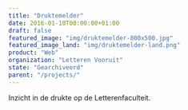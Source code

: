 ```yaml
---
title: "Druktemelder"
date: 2016-01-10T00:00:00+01:00
draft: false
featured_image: "img/druktemelder-800x500.jpg"
featured_image_land: "img/druktemelder-land.png"
product: "Web"
organization: "Letteren Vooruit" 
state: "Gearchiveerd"
parent: "/projects/"
---
```


Inzicht in de drukte op de Letterenfaculteit.